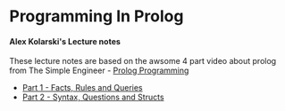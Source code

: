 # Programming In Prolog
#### Alex Kolarski's Lecture notes

These lecture notes are based on the awsome 4 part video about prolog from The Simple Engineer - [Prolog Programming](https://www.youtube.com/playlist?list=PLVmRRBrc2pRCWtYk752jCIfhD8GmoYfc_)



* [Part 1 - Facts, Rules and Queries](part1.md)
* [Part 2 - Syntax, Questions and Structs](part2.md)
